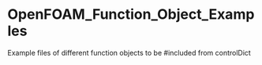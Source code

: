 # OpenFOAM_Function_Object_Examples
Example files of different function objects to be #included from controlDict
